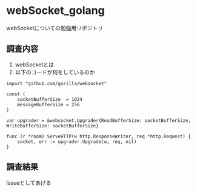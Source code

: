 # webSocket_golang
webSocketについての勉強用リポジトリ

## 調査内容

1. webSocketとは
2. 以下のコードが何をしているのか

```
import "github.com/gorilla/websocket"

const (
	socketBufferSize  = 1024
	messageBufferSize = 256
)

var upgrader = &websocket.Upgrader{ReadBufferSize: socketBufferSize, WriteBufferSize: socketBufferSize}

func (r *room) ServeHTTP(w http.ResponseWriter, req *http.Request) {
	socket, err := upgrader.Upgrade(w, req, nil)
}
```

## 調査結果
Issueとしてあげる
